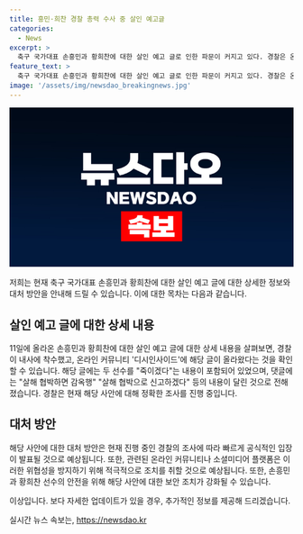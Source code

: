 ```yaml
---
title: 흥민·희찬 경찰 총력 수사 중 살인 예고글
categories:
  - News
excerpt: >
  축구 국가대표 손흥민과 황희찬에 대한 살인 예고 글로 인한 파문이 커지고 있다. 경찰은 온라인 커뮤니티에 올라온 해당 글을 확인하고, 현재 내사에 착수했다고 밝혀졌다. 글에는 두 선수를 살해하겠다는 내용이 담겨있었으며, 댓글에는 강력한 비난과 협박이 이어졌다. 현재 경찰은 정확한 사실 관계를 확인 중이다. 사람들의 이목을 끄는 요약문이 되었길 바라며, 계속해서 이 사안을 주시하고 있을 것이다.
feature_text: >
  축구 국가대표 손흥민과 황희찬에 대한 살인 예고 글로 인한 파문이 커지고 있다. 경찰은 온라인 커뮤니티에 올라온 해당 글을 확인하고, 현재 내사에 착수했다고 밝혀졌다. 글에는 두 선수를 살해하겠다는 내용이 담겨있었으며, 댓글에는 강력한 비난과 협박이 이어졌다. 현재 경찰은 정확한 사실 관계를 확인 중이다. 사람들의 이목을 끄는 요약문이 되었길 바라며, 계속해서 이 사안을 주시하고 있을 것이다.
image: '/assets/img/newsdao_breakingnews.jpg'
---
```


<p><img src="/assets/img/newsdao_breakingnews.jpg" alt="firstkoreanews 속보" /></p>

<p>저희는 현재 축구 국가대표 손흥민과 황희찬에 대한 살인 예고 글에 대한 상세한 정보와 대처 방안을 안내해 드릴 수 있습니다. 이에 대한 목차는 다음과 같습니다.</p>

<h2 data-ke-size="size26">살인 예고 글에 대한 상세 내용</h2>

<p data-ke-size="size16">11일에 올라온 손흥민과 황희찬에 대한 살인 예고 글에 대한 상세 내용을 살펴보면, 경찰이 내사에 착수했고, 온라인 커뮤니티 '디시인사이드'에 해당 글이 올라왔다는 것을 확인할 수 있습니다. 해당 글에는 두 선수를 "죽이겠다"는 내용이 포함되어 있었으며, 댓글에는 "살해 협박하면 감옥행" "살해 협박으로 신고하겠다" 등의 내용이 달린 것으로 전해졌습니다. 경찰은 현재 해당 사안에 대해 정확한 조사를 진행 중입니다.</p>

<h2 data-ke-size="size26">대처 방안</h2>

<p data-ke-size="size16">해당 사안에 대한 대처 방안은 현재 진행 중인 경찰의 조사에 따라 빠르게 공식적인 입장이 발표될 것으로 예상됩니다. 또한, 관련된 온라인 커뮤니티나 소셜미디어 플랫폼은 이러한 위협성을 방지하기 위해 적극적으로 조치를 취할 것으로 예상됩니다. 또한, 손흥민과 황희찬 선수의 안전을 위해 해당 사안에 대한 보안 조치가 강화될 수 있습니다.</p>

<p>이상입니다. 보다 자세한 업데이트가 있을 경우, 추가적인 정보를 제공해 드리겠습니다.</p>
실시간 뉴스 속보는, <a href="https://newsdao.kr" rel="dofollow">https://newsdao.kr</a>


